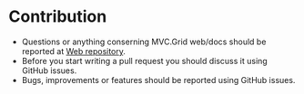 # Contribution
- Questions or anything conserning MVC.Grid web/docs should be reported at [Web repository](https://github.com/NonFactors/MVC.Grid5.Web).
- Before you start writing a pull request you should discuss it using GitHub issues.
- Bugs, improvements or features should be reported using GitHub issues.
